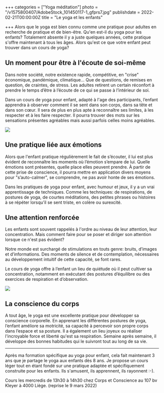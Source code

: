 +++
categories = ["Yoga méditation"]
photo = "/v1575800407/AdobeStock_101450117-1_gfprs7.jpg"
publishdate = 2022-02-21T00:00:00Z
title = "Le yoga et les enfants"

+++
Alors que le yoga est bien connu comme une pratique pour adultes en recherche de pratique et de bien-être. Qu'en est-il du yoga pour les enfants? Totalement absente il y a juste quelques années, cette pratique s'offre maintenant à tous les âges. Alors qu'est ce que votre enfant peut trouver dans un cours de yoga?

## Un moment pour être à l'écoute de soi-même

Dans notre société, notre existence rapide, compétitive, en "crise" économique, pandémique, climatique... Que de questions, de remises en question, de craintes, de stress. Les adultes retirent un certain réconfort à prendre le temps d’être à l’écoute de ce qui se passe à l’intérieur de soi.

Dans un cours de yoga pour enfant, adapté à l'age des participants, l’enfant apprendra à observer comment il se sent dans son corps, dans sa tête et dans son cœur. Il sera de plus en plus apte à reconnaître ses limites, à les respecter et à les faire respecter. Il pourra trouver des mots sur les sensations présentes agréables mais aussi parfois celles moins agréables.

![](https://res.cloudinary.com/dqu7lbbhg/image/upload/c_scale,dpr_auto,q_70,w_680,f_auto/v1645432225/IMG_3905_twnwia.jpg)

## Une pratique liée aux émotions

Alors que l'enfant pratique régulièrement le fait de s’écouter, il lui est plus évident de reconnaître les moments où l’émotion s’empare de lui. Quelle émotions sont présentes, quelle place elles peuvent prendre. À partir de cette prise de conscience, il pourra mettre en application divers moyens pour "s’auto-calmer", se comprendre, ne pas avoir honte de ses émotions.

Dans les pratiques de yoga pour enfant, avec humour et jeux, il y a un vrai apprentissage de techniques. Comme les techniques: de respirations, de postures de yoga, de courtes méditations, des petites phrases ou histoires à se répéter lorsqu’il se sent triste, en colère ou surexcité.

## Une attention renforcée

Les enfants sont souvent rappelés à l'ordre au niveau de leur attention, leur concentration. Mais comment faire pour se poser et diriger son attention lorsque ce n'est pas évident?

Notre monde est surchargé de stimulations en touts genre: bruits, d’images et d’informations. Des moments de silence et de contemplation, nécessaires au développement intuitif de cette capacité, se font rares.

Le cours de yoga offre à l’enfant un lieu de quiétude où il peut cultiver sa concentration, notamment en exécutant des postures d’équilibre ou des exercices de respiration et d’observation.

![](https://res.cloudinary.com/dqu7lbbhg/image/upload/c_scale,dpr_auto,q_70,w_680,f_auto/v1629496262/AdobeStock_134920437-min_xyqdkc.jpg)

## La conscience du corps

A tout âge, le yoga est une excellente pratique pour développer sa conscience corporelle. En apprenant les différentes postures de yoga, l’enfant améliore sa motricité, sa capacité à percevoir son propre corps dans l’espace et sa posture. Il a également un lieu joyeux ou réaliser l'incroyable force et liberté qu'est sa respiration. Semaine après semaine, il développe des bonnes habitudes qui le suivront tout au long de sa vie.

***

Après ma formation spécifique au yoga pour enfant, cela fait maintenant 3 ans que je partage le yoga aux enfants dès 8 ans. Je propose un cours léger tout en étant fondé sur une pratique adaptée et spécifiquement construite pour les enfants. Ils s'amusent, ils apprennent, ils rayonnent :-).

Cours les mercredis de 13h30 à 14h30 chez Corps et Conscience au 107 bv Kleyer à 4000 Liège. (reprise le 9 mars 2022)